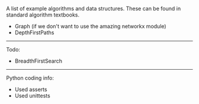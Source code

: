 A list of example algorithms and data structures. These can be found in standard algorithm textbooks.

  - Graph (if we don't want to use the amazing networkx module)
  - DepthFirstPaths

------
Todo:

 - BreadthFirstSearch


------

Python coding info:

 - Used asserts
 - Used unittests

